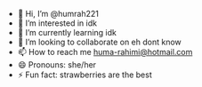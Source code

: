 - 👋 Hi, I’m @humrah221
- 👀 I’m interested in idk
- 🌱 I’m currently learning idk
- 💞️ I’m looking to collaborate on eh dont know
- 📫 How to reach me huma-rahimi@hotmail.com
- 😄 Pronouns: she/her
- ⚡ Fun fact: strawberries are the best



